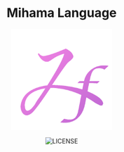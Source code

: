 <!-- markdownlint-disable-file -->
<div align="center">

# Mihama Language

<!-- markdownlint-disable-next-line -->
<img src="https://raw.githubusercontent.com/BIYUEHU/mihama/refs/heads/main/extension/icons/icon.png" width="230" />

![LICENSE](https://img.shields.io/badge/license-BCU-c06ac9)

</div>
